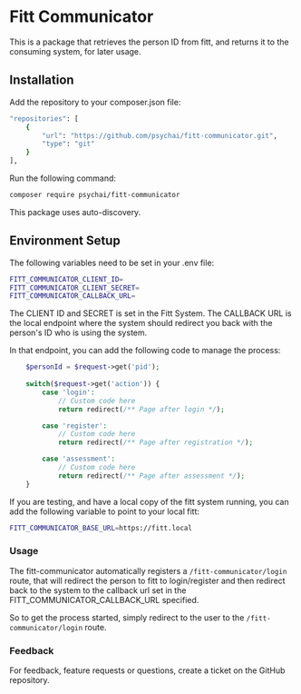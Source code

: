 # Fitt Communicator

This is a package that retrieves the person ID from fitt, and returns it to the consuming system, for later usage.

## Installation

Add the repository to your composer.json file:
```bash
"repositories": [
    {
        "url": "https://github.com/psychai/fitt-communicator.git",
        "type": "git"
    }
],
```

Run the following command:
```bash
composer require psychai/fitt-communicator
```

This package uses auto-discovery.

## Environment Setup
The following variables need to be set in your .env file:
```bash
FITT_COMMUNICATOR_CLIENT_ID=
FITT_COMMUNICATOR_CLIENT_SECRET=
FITT_COMMUNICATOR_CALLBACK_URL=
```
The CLIENT ID and SECRET is set in the Fitt System. The CALLBACK URL is the local endpoint where the system should redirect you back with the person's ID who is using the system.

In that endpoint, you can add the following code to manage the process:
```php
    $personId = $request->get('pid');
        
    switch($request->get('action')) {
        case 'login':
            // Custom code here
            return redirect(/** Page after login */);

        case 'register':
            // Custom code here
            return redirect(/** Page after registration */);

        case 'assessment':
            // Custom code here
            return redirect(/** Page after assessment */);
    }
```

If you are testing, and have a local copy of the fitt system running, you can add the following variable to point to your local fitt:
```bash
FITT_COMMUNICATOR_BASE_URL=https://fitt.local
```

### Usage

The fitt-communicator automatically registers a `/fitt-communicator/login` route, that will redirect the person to fitt to login/register
and then redirect back to the system to the callback url set in the FITT_COMMUNICATOR_CALLBACK_URL specified.

So to get the process started, simply redirect to the user to the `/fitt-communicator/login` route.

### Feedback

For feedback, feature requests or questions, create a ticket on the GitHub repository.